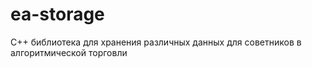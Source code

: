 # ea-storage
С++ библиотека для хранения различных данных для советников в алгоритмической торговли
